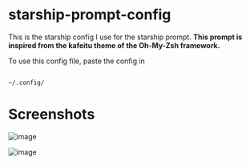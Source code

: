 # starship-prompt-config
This is the starship config I use for the starship prompt. 
__This prompt is inspired from the kafeitu theme of the Oh-My-Zsh framework.__

To use this config file, paste the config in <pre><code> ~/.config/</code></pre>

# Screenshots

![image](https://user-images.githubusercontent.com/68803793/115725578-9af7f100-a39f-11eb-8ac4-940f4c75b70e.png)


![image](https://user-images.githubusercontent.com/68803793/115725632-a814e000-a39f-11eb-97fe-b04669808d83.png)

